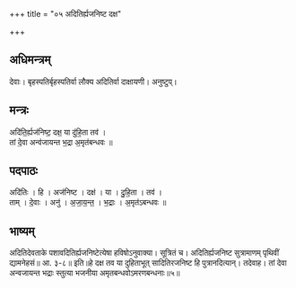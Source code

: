 +++
title = "०५ अदितिर्ह्यजनिष्ट दक्ष"

+++
## अधिमन्त्रम्
देवाः। बृहस्पतिर्बृहस्पतिर्वा लौक्य अदितिर्वा दाक्षायणी। अनुष्टुप्।

## मन्त्रः
अदि॑ति॒र्ह्यज॑निष्ट॒ दक्ष॒ या दु॑हि॒ता तव॑ ।  
तां दे॒वा अन्व॑जायन्त भ॒द्रा अ॒मृत॑बन्धवः ॥

## पदपाठः
अदि॑तिः । हि । अज॑निष्ट । दक्ष॑ । या । दु॒हि॒ता । तव॑ ।  
ताम् । दे॒वाः । अनु॑ । अ॒जा॒य॒न्त॒ । भ॒द्राः । अ॒मृत॑ऽबन्धवः ॥

## भाष्यम्
अदितिदेवताके पशावदितिर्ह्यजनिष्टेत्येषा हविषोऽनुवाक्या। सूत्रितं च। अदितिर्ह्यजनिष्ट सुत्रामाणम् पृथिवीं द्यामनेहसं॥ आ. ३-८॥ इति॥हे दक्ष तव या दुहिताभूत् सादितिरजनिष्ट हि पुत्रानदित्यान्। तदेवाह। तां देवा अन्वजायन्त भद्राः स्तुत्या भजनीया अमृतबन्धवोऽमरणबन्धनाः॥५॥